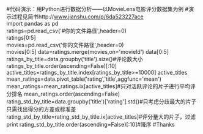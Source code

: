 #代码演示：用Python进行数据分析——以MovieLens电影评分数据集为例
#演示过程见简书http://www.jianshu.com/p/6da523227ace
<br />import pandas as pd
<br />ratings=pd.read_csv('#你的文件路径',header=0)
<br />ratings[0:5]
<br />movies=pd.read_csv('你的文件路径',header=0)
<br />movies[0:5]
data=ratings.merge(movies,on='movieId')
data[0:5]
ratings_by_title=data.groupby('title').size()#评论数大小
ratings_by_title.order(ascending=False)[:10]
active_titles=ratings_by_title.index[ratings_by_title>=10000]
active_titles
mean_ratings=data.pivot_table('rating','title',aggfunc='mean')
mean_ratings=mean_ratings.ix[active_titles]#只对活跃评论的片子进行平均评分排名
mean_ratings.order(ascending=False)
rating_std_by_title=data.groupby('title')['rating'].std()#只考虑分歧最大的片子只需找出得分的方差或标准差
rating_std_by_title=rating_std_by_title.ix[active_titles]#评分量大的片子，过滤
print rating_std_by_title.order(ascending=False)[:10]#降序
#Thanks

